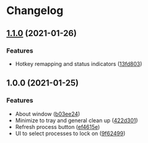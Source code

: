 # Changelog

## [1.1.0](https://www.github.com/James-LG/AutoCursorLock/compare/v1.0.0...v1.1.0) (2021-01-26)


### Features

* Hotkey remapping and status indicators ([13fd803](https://www.github.com/James-LG/AutoCursorLock/commit/13fd803a81e9a1cc72db773242d8f8d913482c62))

## 1.0.0 (2021-01-25)


### Features

* About window ([b03ee24](https://www.github.com/James-LG/AutoCursorLock/commit/b03ee24726dca1a1ca51ce02bfda1a71a3c040b4))
* Minimize to tray and general clean up ([422d301](https://www.github.com/James-LG/AutoCursorLock/commit/422d301d5e2837eaa7bed2b725bb460fb142cfb6))
* Refresh process button ([ef4615e](https://www.github.com/James-LG/AutoCursorLock/commit/ef4615e47b8dc693b4f66358f92c816deddad969))
* UI to select processes to lock on ([9f62499](https://www.github.com/James-LG/AutoCursorLock/commit/9f62499f6ec9043c2064da4ea8cbf41772b7701c))
